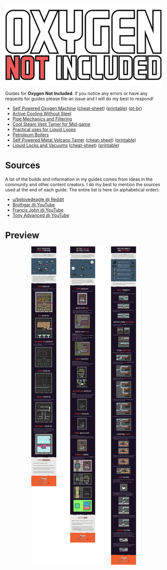 <p align="center">
  <img src="./assets/oxygen-not-includedgamelogo.png">
</p>

Guides for **Oxygen Not Included**. If you notice any errors or have any requests for guides please file an issue and I will do my best to respond!

- [Self Powered Oxygen Machine](./self-powered-oxygen-machine/self-powered-oxygen-machine.png) ([cheat-sheet](./self-powered-oxygen-machine/self-powered-oxygen-machine-cheat-sheet.png)) ([printable](./self-powered-oxygen-machine/self-powered-oxygen-machine-printable.png)) ([pt-br](./self-powered-oxygen-machine/self-powered-oxygen-machine-pt-br.png))
- [Active Cooling Without Steel](./active-cooling-without-steel/active-cooling-without-steel.png)
- [Pipe Mechanics and Filtering](./pipe-mechanics-and-filtering/pipe-mechanics-and-filtering.png)
- [Cool Steam Vent Tamer for Mid-game](./cool-steam-vent-tamer-for-mid-game/cool-steam-vent-tamer-for-mid-game.png)
- [Practical uses for Liquid Loops](./practical-uses-for-liquid-loops/practical-uses-for-liquid-loops.png)
- [Petroleum Boilers](./petroleum-boilers/petroleum-boilers.png)
- [Self Powered Metal Volcano Tamer](./self-powered-metal-volcano-tamer/self-powered-metal-volcano-tamer.png) ([cheat-sheet](./self-powered-metal-volcano-tamer/self-powered-metal-volcano-tamer-cheat-sheet.png)) ([printable](./self-powered-metal-volcano-tamer/self-powered-metal-volcano-tamer-printable.png))
- [Liquid Locks and Vacuums](./liquid-locks-and-vacuums/liquid-locks-and-vacuums.png) ([cheat-sheet](./liquid-locks-and-vacuums/liquid-locks-and-vacuums-cheat-sheet.png)) ([printable](./liquid-locks-and-vacuums/liquid-locks-and-vacuums-printable.png))

# Sources

A lot of the builds and information in my guides comes from ideas in the community and other content creators. I do my best to mention the sources used at the end of each guide. The entire list is here (in alphabetical order):

- [u/belovedeagle @ Reddit](https://redd.it/fuxen5)
- [Brothgar @ YouTube](https://www.youtube.com/channel/UC1BZnq-fX0Ea4ka4d8cnc0w)
- [Francis John @ YouTube](https://www.youtube.com/channel/UCk6C1z_ErW4XssWUdDSfV7Q)
- [Tony Advanced @ YouTube](https://www.youtube.com/channel/UC3LfCJ2vQi-vSP6JXLG6l5w)

# Preview

<p align="center">
  <img src="./assets/oni-guides-preview.png">
</p>
